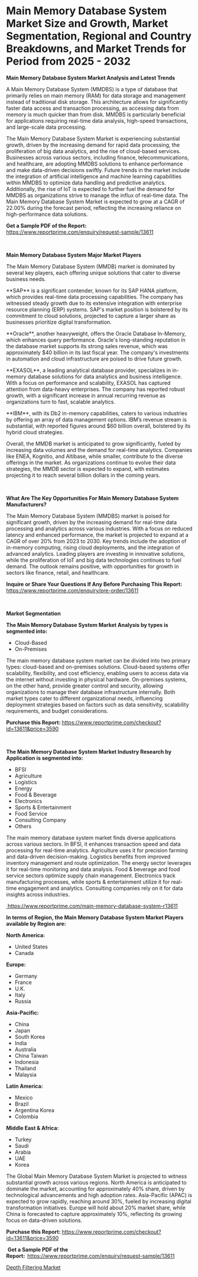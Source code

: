 <p><h1>Main Memory Database System Market Size and Growth, Market Segmentation, Regional and Country Breakdowns, and Market Trends for Period from 2025 -  2032</h1></p><p><strong>Main Memory Database System Market Analysis and Latest Trends</strong></p>
<p><p>A Main Memory Database System (MMDBS) is a type of database that primarily relies on main memory (RAM) for data storage and management instead of traditional disk storage. This architecture allows for significantly faster data access and transaction processing, as accessing data from memory is much quicker than from disk. MMDBS is particularly beneficial for applications requiring real-time data analysis, high-speed transactions, and large-scale data processing.</p><p>The Main Memory Database System Market is experiencing substantial growth, driven by the increasing demand for rapid data processing, the proliferation of big data analytics, and the rise of cloud-based services. Businesses across various sectors, including finance, telecommunications, and healthcare, are adopting MMDBS solutions to enhance performance and make data-driven decisions swiftly. Future trends in the market include the integration of artificial intelligence and machine learning capabilities within MMDBS to optimize data handling and predictive analytics. Additionally, the rise of IoT is expected to further fuel the demand for MMDBS as organizations strive to manage the influx of real-time data. The Main Memory Database System Market is expected to grow at a CAGR of 22.00% during the forecast period, reflecting the increasing reliance on high-performance data solutions.</p></p>
<p><strong>Get a Sample PDF of the Report:&nbsp;</strong> <a href="https://www.reportprime.com/enquiry/request-sample/13611?utm_campaign=3446&utm_medium=2&utm_source=Github&utm_content=ia&utm_term=20032025&utm_id=main-memory-database-system">https://www.reportprime.com/enquiry/request-sample/13611</a></p>
<p>&nbsp;</p>
<p><strong>Main Memory Database System Major Market Players</strong></p>
<p><p>The Main Memory Database System (MMDB) market is dominated by several key players, each offering unique solutions that cater to diverse business needs. </p><p>**SAP** is a significant contender, known for its SAP HANA platform, which provides real-time data processing capabilities. The company has witnessed steady growth due to its extensive integration with enterprise resource planning (ERP) systems. SAP's market position is bolstered by its commitment to cloud solutions, projected to capture a larger share as businesses prioritize digital transformation.</p><p>**Oracle**, another heavyweight, offers the Oracle Database In-Memory, which enhances query performance. Oracle's long-standing reputation in the database market supports its strong sales revenue, which was approximately $40 billion in its last fiscal year. The company's investments in automation and cloud infrastructure are poised to drive future growth.</p><p>**EXASOL**, a leading analytical database provider, specializes in in-memory database solutions for data analytics and business intelligence. With a focus on performance and scalability, EXASOL has captured attention from data-heavy enterprises. The company has reported robust growth, with a significant increase in annual recurring revenue as organizations turn to fast, scalable analytics.</p><p>**IBM**, with its Db2 in-memory capabilities, caters to various industries by offering an array of data management options. IBM’s revenue stream is substantial, with reported figures around $60 billion overall, bolstered by its hybrid cloud strategies. </p><p>Overall, the MMDB market is anticipated to grow significantly, fueled by increasing data volumes and the demand for real-time analytics. Companies like ENEA, Kognitio, and Altibase, while smaller, contribute to the diverse offerings in the market. As organizations continue to evolve their data strategies, the MMDB sector is expected to expand, with estimates projecting it to reach several billion dollars in the coming years.</p></p>
<p>&nbsp;</p>
<p><strong>What Are The Key Opportunities For Main Memory Database System Manufacturers?</strong></p>
<p><p>The Main Memory Database System (MMDBS) market is poised for significant growth, driven by the increasing demand for real-time data processing and analytics across various industries. With a focus on reduced latency and enhanced performance, the market is projected to expand at a CAGR of over 20% from 2023 to 2030. Key trends include the adoption of in-memory computing, rising cloud deployments, and the integration of advanced analytics. Leading players are investing in innovative solutions, while the proliferation of IoT and big data technologies continues to fuel demand. The outlook remains positive, with opportunities for growth in sectors like finance, retail, and healthcare.</p></p>
<p><strong>Inquire or Share Your Questions If Any Before Purchasing This Report:</strong> <a href="https://www.reportprime.com/enquiry/pre-order/13611?utm_campaign=3446&utm_medium=2&utm_source=Github&utm_content=ia&utm_term=20032025&utm_id=main-memory-database-system">https://www.reportprime.com/enquiry/pre-order/13611</a></p>
<p>&nbsp;</p>
<p><strong>Market Segmentation</strong></p>
<p><strong>The Main Memory Database System Market Analysis by types is segmented into:</strong></p>
<p><ul><li>Cloud-Based</li><li>On-Premises</li></ul></p>
<p><p>The main memory database system market can be divided into two primary types: cloud-based and on-premises solutions. Cloud-based systems offer scalability, flexibility, and cost efficiency, enabling users to access data via the internet without investing in physical hardware. On-premises systems, on the other hand, provide greater control and security, allowing organizations to manage their database infrastructure internally. Both market types cater to different organizational needs, influencing deployment strategies based on factors such as data sensitivity, scalability requirements, and budget considerations.</p></p>
<p><strong>Purchase this Report:&nbsp;</strong><a href="https://www.reportprime.com/checkout?id=13611&price=3590&utm_campaign=3446&utm_medium=2&utm_source=Github&utm_content=ia&utm_term=20032025&utm_id=main-memory-database-system">https://www.reportprime.com/checkout?id=13611&price=3590</a></p>
<p>&nbsp;</p>
<p><strong>The Main Memory Database System Market Industry Research by Application is segmented into:</strong></p>
<p><ul><li>BFSI</li><li>Agriculture</li><li>Logistics</li><li>Energy</li><li>Food & Beverage</li><li>Electronics</li><li>Sports & Entertainment</li><li>Food Service</li><li>Consulting Company</li><li>Others</li></ul></p>
<p><p>The main memory database system market finds diverse applications across various sectors. In BFSI, it enhances transaction speed and data processing for real-time analytics. Agriculture uses it for precision farming and data-driven decision-making. Logistics benefits from improved inventory management and route optimization. The energy sector leverages it for real-time monitoring and data analysis. Food & beverage and food service sectors optimize supply chain management. Electronics track manufacturing processes, while sports & entertainment utilize it for real-time engagement and analytics. Consulting companies rely on it for data insights across industries.</p></p>
<p><a href="https://www.reportprime.com/main-memory-database-system-r13611?utm_campaign=3446&utm_medium=2&utm_source=Github&utm_content=ia&utm_term=20032025&utm_id=main-memory-database-system">&nbsp;https://www.reportprime.com/main-memory-database-system-r13611</a></p>
<p><strong>In terms of Region, the Main Memory Database System Market Players available by Region are:</strong></p>
<p>
    <p> <strong> North America: </strong>
        <ul>
            <li>United States</li>
            <li>Canada</li>
        </ul>
        </p> 
    <p> <strong> Europe: </strong>
        <ul>
            <li>Germany</li>
            <li>France</li>
            <li>U.K.</li>
            <li>Italy</li>
            <li>Russia</li>
        </ul>
        </p> 
    <p> <strong> Asia-Pacific: </strong>
        <ul>
            <li>China</li>
            <li>Japan</li>
            <li>South Korea</li>
            <li>India</li>
            <li>Australia</li>
            <li>China Taiwan</li>
            <li>Indonesia</li>
            <li>Thailand</li>
            <li>Malaysia</li>
        </ul>
        </p> 
    <p> <strong> Latin America: </strong>
        <ul>
            <li>Mexico</li>
            <li>Brazil</li>
            <li>Argentina Korea</li>
            <li>Colombia</li>
        </ul>
        </p> 
    <p> <strong> Middle East & Africa: </strong>
        <ul>
            <li>Turkey</li>
            <li>Saudi</li>
            <li>Arabia</li>
            <li>UAE</li>
            <li>Korea</li>
        </ul>
    </p>
    </p>
<p><p>The Global Main Memory Database System Market is projected to witness substantial growth across various regions. North America is anticipated to dominate the market, accounting for approximately 40% share, driven by technological advancements and high adoption rates. Asia-Pacific (APAC) is expected to grow rapidly, reaching around 30%, fueled by increasing digital transformation initiatives. Europe will hold about 20% market share, while China is forecasted to capture approximately 10%, reflecting its growing focus on data-driven solutions.</p></p>
<p><strong>Purchase this Report: </strong><a href="https://www.reportprime.com/checkout?id=13611&price=3590&utm_campaign=3446&utm_medium=2&utm_source=Github&utm_content=ia&utm_term=20032025&utm_id=main-memory-database-system">https://www.reportprime.com/checkout?id=13611&price=3590</a></p>
<p>&nbsp;<strong>Get a Sample PDF of the Report:&nbsp;&nbsp;</strong><a href="https://www.reportprime.com/enquiry/request-sample/13611?utm_campaign=3446&utm_medium=2&utm_source=Github&utm_content=ia&utm_term=20032025&utm_id=main-memory-database-system">https://www.reportprime.com/enquiry/request-sample/13611</a></p>
<p><strong></strong></p>
<p><p><a href="https://github.com/lanuskarnajc/Market-Research-Report-List-1/blob/main/depth-filtering-market.md?utm_campaign=3446&utm_medium=2&utm_source=Github&utm_content=ia&utm_term=20032025&utm_id=main-memory-database-system">Depth Filtering Market</a></p></p>